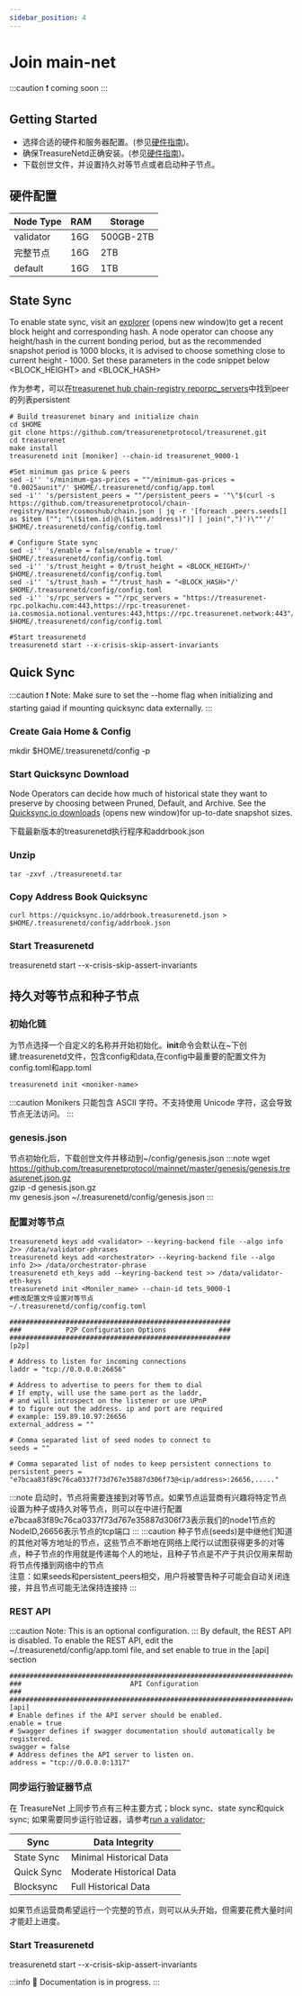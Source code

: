```yaml
---
sidebar_position: 4
---
```


# Join main-net

:::caution
  ❗️ coming soon
:::

## Getting Started

* 选择合适的硬件和服务器配置。(参见[硬件指南](./overview.md))。
* 确保TreasureNetd正确安装。(参见[硬件指南](./quickStart/installation.md))。
* 下载创世文件，并设置持久对等节点或者启动种子节点。

## 硬件配置

|Node Type|RAM|Storage|
|--|--|--|
|validator|16G|500GB-2TB|
|完整节点|16G|2TB|
|default|16G|1TB|

## State Sync
To enable state sync, visit an [explorer](https://explorer.treasurenet.io/) (opens new window)to get a recent block height and corresponding hash. A node operator can choose any height/hash in the current bonding period, but as the recommended snapshot period is 1000 blocks, it is advised to choose something close to current height - 1000. Set these parameters in the code snippet below <BLOCK_HEIGHT> and <BLOCK_HASH>

作为参考，可以在[treasurenet hub chain-registry reporpc_servers](https://github.com/cosmos/chain-registry/blob/master/cosmoshub/chain.json)中找到peer的列表persistent 
```shell
# Build treasurenet binary and initialize chain
cd $HOME
git clone https://github.com/treasurenetprotocol/treasurenet.git
cd treasurenet
make install
treasurenetd init [moniker] --chain-id treasurenet_9000-1

#Set minimum gas price & peers
sed -i'' 's/minimum-gas-prices = ""/minimum-gas-prices = "0.0025aunit"/' $HOME/.treasurenetd/config/app.toml
sed -i'' 's/persistent_peers = ""/persistent_peers = '"\"$(curl -s https://github.com/treasurenetprotocol/chain-registry/master/cosmoshub/chain.json | jq -r '[foreach .peers.seeds[] as $item (""; "\($item.id)@\($item.address)")] | join(",")')\""'/' $HOME/.treasurenetd/config/config.toml

# Configure State sync
sed -i'' 's/enable = false/enable = true/' $HOME/.treasurenetd/config/config.toml
sed -i'' 's/trust_height = 0/trust_height = <BLOCK_HEIGHT>/' $HOME/.treasurenetd/config/config.toml
sed -i'' 's/trust_hash = ""/trust_hash = "<BLOCK_HASH>"/' $HOME/.treasurenetd/config/config.toml
sed -i'' 's/rpc_servers = ""/rpc_servers = "https://treasurenet-rpc.polkachu.com:443,https://rpc-treasurenet-ia.cosmosia.notional.ventures:443,https://rpc.treasurenet.network:443"/' $HOME/.treasurenetd/config/config.toml

#Start treasurenetd
treasurenetd start --x-crisis-skip-assert-invariants
```

## Quick Sync

:::caution
  ❗️ Note: Make sure to set the --home flag when initializing and starting gaiad if mounting quicksync data externally.
:::

### Create Gaia Home & Config

mkdir $HOME/.treasurenetd/config -p

### Start Quicksync Download

Node Operators can decide how much of historical state they want to preserve by choosing between Pruned, Default, and Archive. See the [Quicksync.io downloads](https://github.com/treasurenetprotocol/addrbook.json)  (opens new window)for up-to-date snapshot sizes.

下载最新版本的treasurenetd执行程序和addrbook.json

### Unzip

```shell
tar -zxvf ./treasurenetd.tar
```

### Copy Address Book Quicksync

```shell
curl https://quicksync.io/addrbook.treasurenetd.json > $HOME/.treasurenetd/config/addrbook.json
```
### Start Treasurenetd

treasurenetd start --x-crisis-skip-assert-invariants

## 持久对等节点和种子节点

### 初始化链

为节点选择一个自定义的名称并开始初始化。**init**命令会默认在~下创建.treasurenetd文件，包含config和data,在config中最重要的配置文件为config.toml和app.toml
```shell
treasurenetd init <moniker-name>
```
:::caution
  Monikers 只能包含 ASCII 字符。不支持使用 Unicode 字符，这会导致节点无法访问。
:::
### genesis.json

节点初始化后，下载创世文件并移动到~/config/genesis.json
:::note
wget https://github.com/treasurenetprotocol/mainnet/master/genesis/genesis.treasurenet.json.gz  <br />
gzip -d genesis.json.gz  <br />
mv genesis.json ~/.treasurenetd/config/genesis.json
:::


### 配置对等节点
```shell
treasurenetd keys add <validator> --keyring-backend file --algo info 2>> /data/validator-phrases  
treasurenetd keys add <orchestrator> --keyring-backend file --algo info 2>> /data/orchestrator-phrase
treasurenetd eth_keys add --keyring-backend test >> /data/validator-eth-keys 
treasurenetd init <Moniler_name> --chain-id tets_9000-1
#修改配置文件设置对等节点
~/.treasurenetd/config/config.toml

#######################################################
###           P2P Configuration Options             ###
#######################################################
[p2p]

# Address to listen for incoming connections
laddr = "tcp://0.0.0.0:26656"

# Address to advertise to peers for them to dial
# If empty, will use the same port as the laddr,
# and will introspect on the listener or use UPnP
# to figure out the address. ip and port are required
# example: 159.89.10.97:26656
external_address = ""

# Comma separated list of seed nodes to connect to
seeds = ""

# Comma separated list of nodes to keep persistent connections to
persistent_peers = "e7bcaa83f89c76ca0337f73d767e35887d306f73@<ip/address>:26656,....."
```
:::note
启动时，节点将需要连接到对等节点。如果节点运营商有兴趣将特定节点设置为种子或持久对等节点，则可以在中进行配置  <br />
e7bcaa83f89c76ca0337f73d767e35887d306f73表示我们的node1节点的NodeID,26656表示节点的tcp端口
:::
:::caution
  种子节点(seeds)是中继他们知道的其他对等方地址的节点，这些节点不断地在网络上爬行以试图获得更多的对等点，种子节点的作用就是传递每个人的地址，且种子节点是不产于共识仅用来帮助将节点传播到网络中的节点 <br />
  注意：如果seeds和persistent_peers相交，用户将被警告种子可能会自动关闭连接，并且节点可能无法保持连接持
:::

### REST API
:::caution
  Note: This is an optional configuration.
:::
By default, the REST API is disabled. To enable the REST API, edit the ~/.treasurenetd/config/app.toml file, and set enable to true in the [api] section
```shell
###############################################################################
###                           API Configuration                             ###
###############################################################################
[api]
# Enable defines if the API server should be enabled.
enable = true
# Swagger defines if swagger documentation should automatically be registered.
swagger = false
# Address defines the API server to listen on.
address = "tcp://0.0.0.0:1317"
```

### 同步运行验证器节点
在 TreasureNet 上同步节点有三种主要方式；block sync、state sync和quick sync;
如果需要同步运行验证器，请参考[run a validator](./setup/run-a-validator.md);

|Sync|Data Integrity|
|--|--|
|State Sync|Minimal Historical Data|
|Quick Sync|Moderate Historical Data|
|Blocksync|Full Historical Data|
如果节点运营商希望运行一个完整的节点，则可以从头开始，但需要花费大量时间才能赶上进度。

### Start Treasurenetd

treasurenetd start --x-crisis-skip-assert-invariants

:::info
  🚧 Documentation is in progress.
:::
